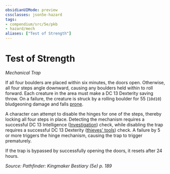 ```yaml
---
obsidianUIMode: preview
cssclasses: json5e-hazard
tags:
- compendium/src/5e/pkb
- hazard/mech
aliases: ["Test of Strength"]
---
```

# Test of Strength
*Mechanical Trap*  

If all four boulders are placed within six minutes, the doors open. Otherwise, all four steps angle downward, causing any boulders held within to roll forward. Each creature in the area must make a DC 13 Dexterity saving throw. On a failure, the creature is struck by a rolling boulder for 55 (`10d10`) bludgeoning damage and falls [prone](2-Mechanics/CLI/rules/conditions.md#prone).

A character can attempt to disable the hinges for one of the steps, thereby locking all four steps in place. Detecting the mechanism requires a successful DC 13 Intelligence ([Investigation](2-Mechanics/CLI/rules/skills.md#Investigation)) check, while disabling the trap requires a successful DC 13 Dexterity ([thieves' tools](2-Mechanics/CLI/items/thieves-tools.md)) check. A failure by 5 or more triggers the hinge mechanism, causing the trap to trigger prematurely.

If the trap is bypassed by successfully opening the doors, it resets after 24 hours.

*Source: Pathfinder: Kingmaker Bestiary (5e) p. 189*